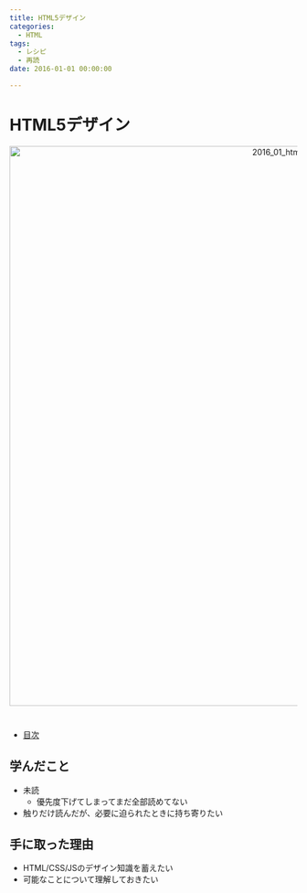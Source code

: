 ```yaml
---
title: HTML5デザイン
categories:
  - HTML 
tags: 
  - レシピ
  - 再読
date: 2016-01-01 00:00:00

---
```


# HTML5デザイン

<div style="text-align:center; margin-bottom: 40px">
<img src="/img/cover/2016_01_html5_design.jpg" alt="2016_01_html5_design" title="2016_01_html5_design" style="width:980px">
</div>

- [目次](https://books.mdn.co.jp/books/3213303023/)

## 学んだこと

- 未読
  - 優先度下げてしまってまだ全部読めてない
- 触りだけ読んだが、必要に迫られたときに持ち寄りたい

## 手に取った理由

- HTML/CSS/JSのデザイン知識を蓄えたい
- 可能なことについて理解しておきたい
